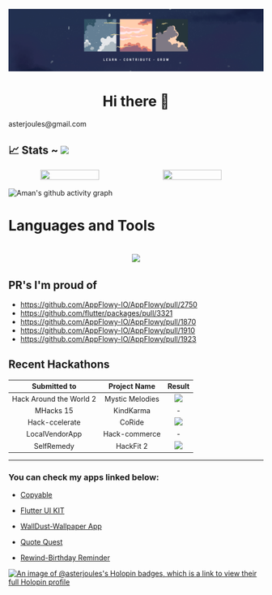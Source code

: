 ![banner](https://github.com/AmanNegi/AmanNegi/blob/master/assets/github_banner.png)

## <h1 align="center"> Hi there 👋</h1>

<div align="center>


I'm Aman Negi, a passionate computer science student with a flair for mobile development. I've been crafting projects using Flutter and Android that make me proud. But that's not all – I'm broadening my horizons by diving into the realms of ReactJS and NextJS. Besides, I'm an eager beaver when it comes to contributing to open-source projects.


- 🌱 I’m currently learning NextJS.
- 👯 I’m looking to contribute on open source projects.
- 💬 Ask me anything about Flutter & Android development.
- 📫 How to reach me: asterjoules@gmail.com


## 📈 Stats ~ [![](https://visitcount.itsvg.in/api?id=amannegi&label=Profile%20Views&color=1&icon=0&pretty=true)](https://visitcount.itsvg.in)

<p align="center" style="display:flex;">

  <img width="48%" height="25%" src="https://github-readme-stats.vercel.app/api?username=amannegi&show_icons=true&theme=dark#gh-dark-mode-only" /> 

  <img width="48%"  height="25%" src="https://github-readme-streak-stats.herokuapp.com?user=amannegi&theme=dark&border_radius=10&date_format=M%20j%5B%2C%20Y%5D" />
</p> 


![Aman's github activity graph](https://github-readme-activity-graph.vercel.app/graph?username=amannegi&theme=aqua)


## <h1>Languages and Tools<h1>
<p align="center">
  <a href="https://skillicons.dev">
   <img src="https://skillicons.dev/icons?i=flutter,dart,nextjs,react,vite,nodejs,html,css,git,mongodb,firebase,java,js,ts,vim,py,figma,xd,github,vscode,androidstudio,idea,tailwind,bootstrap&perline=14"/>
  </a>
</p>


## PR's I'm proud of

- https://github.com/AppFlowy-IO/AppFlowy/pull/2750
- https://github.com/flutter/packages/pull/3321
- https://github.com/AppFlowy-IO/AppFlowy/pull/1870
- https://github.com/AppFlowy-IO/AppFlowy/pull/1910
- https://github.com/AppFlowy-IO/AppFlowy/pull/1923


## Recent Hackathons

  
Submitted to | Project Name | Result |
|:---:|:---:|:---:|
Hack Around the World 2 | Mystic Melodies | ![](https://img.shields.io/badge/Sponser-Winner-green) |
MHacks 15 | KindKarma | - | 
Hack-ccelerate | CoRide | ![](https://img.shields.io/badge/Overall-Second-yellow) |
LocalVendorApp | Hack-commerce  | - |
SelfRemedy | HackFit 2 | ![](https://img.shields.io/badge/Overall-Third-yellow) |
------


### You can check my apps linked below:

- [Copyable](https://play.google.com/store/apps/details?id=com.aster.copyable)

- [Flutter UI KIT](https://play.google.com/store/apps/details?id=com.aster.flutter_30_days)

- [WallDust-Wallpaper App](https://play.google.com/store/apps/details?id=com.aster.walldust)

- [Quote Quest](https://play.google.com/store/apps/details?id=com.aster.quotequest)

- [Rewind-Birthday Reminder](https://play.google.com/store/apps/details?id=com.aster.rewind)

[![An image of @asterjoules's Holopin badges, which is a link to view their full Holopin profile](https://holopin.me/asterjoules)](https://holopin.io/@asterjoules)

</div>
